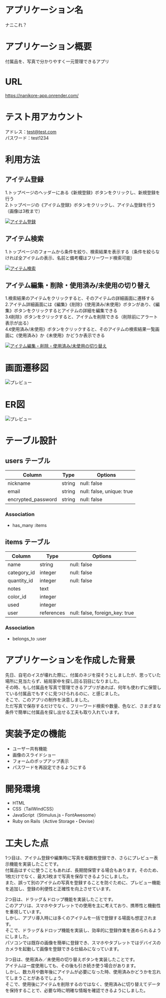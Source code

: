 # アプリケーション名
ナニこれ？

# アプリケーション概要
付属品を、写真で分かりやすく一元管理できるアプリ

# URL

https://nanikore-app.onrender.com/

# テスト用アカウント

アドレス：test@test.com  
パスワード：test1234

# 利用方法
## アイテム登録
1.トップページのヘッダーにある《新規登録》ボタンをクリックし、新規登録を行う  
2.トップページの《アイテム登録》ボタンをクリックし、アイテム登録を行う（画像は3枚まで）

[![アイテム登録](https://github.com/urakawakazuo0301/NaniKore/blob/main/public/images/thumbnail.png)](https://drive.google.com/file/d/1r8XVpcXJibg0BWYTo--skHOtWeXXQ1tj/view?usp=drive_link)

## アイテム検索
1.トップページのフォームから条件を絞り、検索結果を表示する（条件を絞らなければ全アイテムの表示、名前と備考欄はフリーワード検索可能）

[![アイテム検索](https://drive.google.com/file/d/1vskOWh_JzmYHsHbm-GVWJUAMyBGBvU93/view?usp=sharing)](https://drive.google.com/file/d/1vskOWh_JzmYHsHbm-GVWJUAMyBGBvU93/view?usp=sharing)

## アイテム編集・削除・使用済み/未使用の切り替え
1.検索結果のアイテムをクリックすると、そのアイテムの詳細画面に遷移する  
2.アイテム詳細画面には《編集》《削除》《使用済み/未使用》ボタンがあり、《編集》ボタンをクリックするとアイテムの詳細を編集できる  
3.《削除》ボタンをクリックすると、アイテムを削除できる（削除前にアラート表示が出る）  
4.《使用済み/未使用》ボタンをクリックすると、そのアイテムの検索結果一覧画面に《使用済み》か《未使用》かどうか表示できる

[![アイテム編集・削除・使用済み/未使用の切り替え](https://drive.google.com/file/d/1KHgJliht1HgJqnzwzXt8kmmEL3MvzD0V/view?usp=sharing)](https://drive.google.com/file/d/1KHgJliht1HgJqnzwzXt8kmmEL3MvzD0V/view?usp=sharing)

# 画面遷移図
![プレビュー](./NaniKore1.drawio.svg)

# ER図
![プレビュー](./NaniKore2.drawio.svg)

# テーブル設計

## users テーブル

| Column             | Type   | Options     |
| ------------------ | ------ | ----------- |
| nickname           | string | null: false |
| email              | string | null: false, unique: true |
| encrypted_password | string | null: false |

### Association

 - has_many :items


## items テーブル

| Column            | Type       | Options     |
| ----------        | ---------- | ----------- |
| name              | string     | null: false |
| category_id       | integer    | null: false |
| quantity_id       | integer    | null: false |
| notes             | text       |             |
| color_id          | integer    |             |
| used              | integer    |             |
| user              | references | null: false, foreign_key: true |

### Association

 - belongs_to :user

# アプリケーションを作成した背景

先日、自宅のイスが壊れた際に、付属のネジを探そうとしましたが、思っていた場所に見当たらず、結局家中を探し回る羽目になりました。  
その時、もし付属品を写真で管理できるアプリがあれば、何年も使わずに保管している付属品でもすぐに見つけられるのに、と感じました。  
そこで、このアプリの制作を決意しました。  
ただ写真で保存するだけでなく、フリーワード検索や数量、色など、さまざまな条件で簡単に付属品を探し出せる工夫も取り入れています。

# 実装予定の機能
- ユーザー共有機能
- 画像のスライドショー
- フォームのポップアップ表示
- パスワードを再設定できるようにする

# 開発環境
- HTML
- CSS（TailWindCSS）
- JavaScript（Stimulus.js・FontAwesome）
- Ruby on Rails（Active Storage・Devise）

# 工夫した点
1つ目は、アイテム登録や編集時に写真を複数枚登録でき、さらにプレビュー表示機能を実装したことです。  
付属品はすぐに使うこともあれば、長期間保管する場合もあります。そのため、1枚だけでなく、最大3枚まで写真を保存できるようにしました。  
また、誤って別のアイテムの写真を登録することを防ぐために、プレビュー機能を追加し、登録の利便性と正確性を向上させています。 

2つ目は、ドラッグ＆ドロップ機能を実装したことです。  
このアプリは、スマホやタブレットでの使用を主に考えており、携帯性と機動性を重視しています。  
しかし、アプリ導入時には多くのアイテムを一括で登録する場面も想定されます。  
そこで、ドラッグ＆ドロップ機能を実装し、効率的に登録作業を進められるようにしました。  
パソコンでは既存の画像を簡単に登録でき、スマホやタブレットではデバイスのカメラを起動して画像を登録できる仕組みになっています。

3つ目は、使用済み／未使用の切り替えボタンを実装したことです。  
アイテムは一度使用しても、その後も引き続き使う場合があります。  
しかし、数カ月や数年後にアイテムが必要になった時、使用済みかどうかを忘れてしまうことがあるでしょう。  
そこで、使用後にアイテムを削除するのではなく、使用済みに切り替えてデータを保持することで、必要な時に明確な情報を確認できるようにしました。